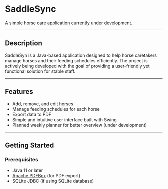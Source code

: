 # SaddleSync

A simple horse care application currently under development.

---

## Description

SaddleSyn is a Java-based application designed to help horse caretakers manage horses and their feeding schedules efficiently. The project is actively being developed with the goal of providing a user-friendly yet functional solution for stable staff.

---

## Features

- Add, remove, and edit horses
- Manage feeding schedules for each horse
- Export data to PDF
- Simple and intuitive user interface built with Swing
- Planned weekly planner for better overview (under development)

---

## Getting Started

### Prerequisites

- Java 11 or later
- [Apache PDFBox](https://pdfbox.apache.org/) (for PDF export)
- SQLite JDBC (if using SQLite database)
